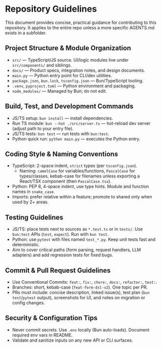# Repository Guidelines

This document provides concise, practical guidance for contributing to this repository. It applies to the entire repo unless a more specific AGENTS.md exists in a subfolder.

## Project Structure & Module Organization
- `src/` — TypeScript/JS source. UI/logic modules live under `src/components/` and siblings.
- `docs/` — Product specs, integration notes, and design documents.
- `main.py` — Python entry point for CLI/dev utilities.
- `package.json`, `bun.lock`, `tsconfig.json` — Bun/TypeScript tooling.
- `.venv`, `pyproject.toml` — Python environment and packaging.
- `node_modules/` — Managed by Bun; do not edit.

## Build, Test, and Development Commands
- JS/TS setup: `bun install` — install dependencies.
- Run TS module: `bun --hot ./src/server.ts` — hot-reload dev server (adjust path to your entry file).
- JS/TS tests: `bun test` — run tests with `bun:test`.
- Python quick run: `python main.py` — executes the Python entry.

## Coding Style & Naming Conventions
- TypeScript: 2-space indent, `strict` types (per `tsconfig.json`).
  - Naming: `camelCase` for variables/functions, `PascalCase` for types/classes, kebab-case for filenames unless exporting a React/TSX component (then `PascalCase.tsx`).
- Python: PEP 8, 4-space indent, use type hints. Module and function names in `snake_case`.
- Imports: prefer relative within a feature; promote to shared only when used by 2+ areas.

## Testing Guidelines
- JS/TS: place tests next to sources as `*.test.ts` or in `tests/`. Use `bun:test` APIs (`test`, `expect`). Run with `bun test`.
- Python: use `pytest` with files named `test_*.py`. Keep unit tests fast and deterministic.
- Aim to cover critical paths (form parsing, request handlers, LLM adapters) and add regression tests for fixed bugs.

## Commit & Pull Request Guidelines
- Use Conventional Commits: `feat:`, `fix:`, `chore:`, `docs:`, `refactor:`, `test:`.
- Branches: short, kebab-case (`feat-form-dsl-v2`). One topic per PR.
- PRs must include: concise description, linked issue(s), test plan (`bun test`/`pytest` output), screenshots for UI, and notes on migration or config changes.

## Security & Configuration Tips
- Never commit secrets. Use `.env` locally (Bun auto-loads). Document required env vars in README.
- Validate and sanitize inputs on any new API or CLI surfaces.

